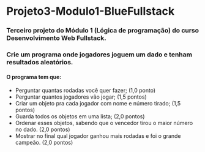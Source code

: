# Projeto3-Modulo1-BlueFullstack

### Terceiro projeto do Módulo 1 (Lógica de programação) do curso Desenvolvimento Web Fullstack.

### Crie um programa onde jogadores joguem um dado e tenham resultados aleatórios.

#### O programa tem que:

- Perguntar quantas rodadas você quer fazer; (1,0 ponto)
- Perguntar quantos jogadores vão jogar; (1,5 pontos)
- Criar um objeto pra cada jogador com nome e número tirado; (1,5 pontos)
- Guarda todos os objetos em uma lista; (2,0 pontos)
- Ordenar esses objetos, sabendo que o vencedor tirou o maior número
no dado. (2,0 pontos)
- Mostrar no final qual jogador ganhou mais rodadas e foi o grande
campeão. (2,0 pontos)
